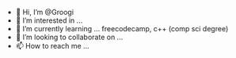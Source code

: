 - 👋 Hi, I’m @Groogi
- 👀 I’m interested in ...
- 🌱 I’m currently learning ... freecodecamp, c++ (comp sci degree) 
- 💞️ I’m looking to collaborate on ...
- 📫 How to reach me ...

<!---
Groogi/Groogi is a ✨ special ✨ repository because its `README.md` (this file) appears on your GitHub profile.
You can click the Preview link to take a look at your changes.
--->
